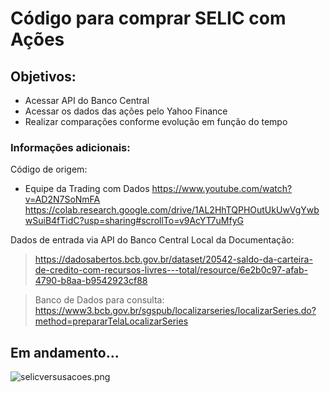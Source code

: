 # Código para comprar SELIC com Ações

## Objetivos:
- Acessar API do Banco Central
- Acessar os dados das ações pelo Yahoo Finance
- Realizar comparações conforme evolução em função do tempo

### Informações adicionais:

Código de origem:
* Equipe da Trading com Dados
https://www.youtube.com/watch?v=AD2N7SoNmFA
https://colab.research.google.com/drive/1AL2HhTQPHOutUkUwVgYwbwSuiB4fTidC?usp=sharing#scrollTo=v9AcYT7uMfyG

Dados de entrada via API do Banco Central
Local da Documentação:
> https://dadosabertos.bcb.gov.br/dataset/20542-saldo-da-carteira-de-credito-com-recursos-livres---total/resource/6e2b0c97-afab-4790-b8aa-b9542923cf88

> Banco de Dados para consulta:
 https://www3.bcb.gov.br/sgspub/localizarseries/localizarSeries.do?method=prepararTelaLocalizarSeries

## Em andamento...

![selicversusacoes.png](../proj1/figure/selicversusacoes.png)